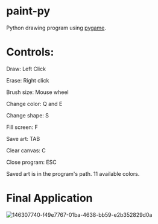# paint-py
Python drawing program using [pygame](https://www.pygame.org/news).

# Controls:
Draw: Left Click

Erase: Right click

Brush size: Mouse wheel

Change color: Q and E

Change shape: S

Fill screen: F

Save art: TAB

Clear canvas: C

Close program: ESC

Saved art is in the program's path. 11 available colors.

# Final Application
![146307740-f49e7767-01ba-4638-bb59-e2b352829d0a](https://user-images.githubusercontent.com/113132083/189240234-91041544-0725-449a-8101-3915b932550f.png)
